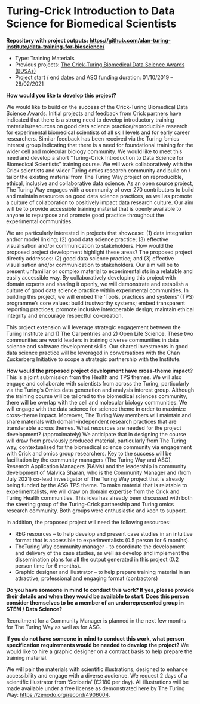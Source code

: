 # Turing-Crick Introduction to Data Science for Biomedical Scientists

**Repository with project outputs: https://github.com/alan-turing-institute/data-training-for-bioscience/**

- Type: Training Materials
- Previous projects: [The Crick-Turing Biomedical Data Science Awards (BDSAs)](https://www.turing.ac.uk/research/research-projects/crick-turing-biomedical-data-science-awards)
- Project start / end dates and ASG funding duration: 01/10/2019 – 28/02/2021
 
**How would you like to develop this project?**

We would like to build on the success of the Crick-Turing Biomedical Data Science Awards. Initial projects and feedback from Crick partners have indicated that there is a strong need to develop introductory training materials/resources on good data science practice/reproducible research for experimental biomedical scientists of all skill levels and for early career researchers. Similar feedback has been received via the Turing ‘omics interest group indicating that there is a need for foundational training for the wider cell and molecular biology community.
We would like to meet this need and develop a short “Turing-Crick Introduction to Data Science for Biomedical Scientists” training course. We will work collaboratively with the Crick scientists and wider Turing omics research community and build on / tailor the existing material from The Turing Way project on reproducible, ethical, inclusive and collaborative data science. As an open source project, The Turing Way engages with a community of over 270 contributors to build and maintain resources on good data science practices, as well as promote a culture of collaboration to positively impact data research culture.
Our aim will be to provide accessible training material that is openly available to anyone to repurpose and promote good practice throughout the experimental communities. 
 
We are particularly interested in projects that showcase: (1) data integration and/or model linking; (2) good data science practice; (3) effective visualisation and/or communication to stakeholders. How would the proposed project development highlight these areas?
The proposed project directly addresses: (2) good data science practice; and (3) effective visualisation and/or communication to stakeholders. Our aim will be to present unfamiliar or complex material to experimentalists in a relatable and easily accessible way. By collaboratively developing this project with domain experts and sharing it openly, we will demonstrate and establish a culture of good data science practice within experimental communities. In building this project, we will embed the 'Tools, practices and systems' (TPS) programme’s core values: build trustworthy systems; embed transparent reporting practices; promote inclusive interoperable design; maintain ethical integrity and encourage respectful co-creation.
 
This project extension will leverage strategic engagement between the Turing Institute and 1) The Carpentries and 2) Open Life Science. These two communities are world leaders in training diverse communities in data science and software development skills. Our shared investments in good data science practice will be leveraged in conversations with the Chan Zuckerberg Initiative to scope a strategic partnership with the Institute.

**How would the proposed project development have cross-theme impact?**
This is a joint submission from the Health and TPS themes. 
We will also engage and collaborate with scientists from across the Turing, particularly via the Turing’s Omics data generation and analysis interest group.
Although the training course will be tailored to the biomedical sciences community, there will be overlap with the cell and molecular biology communities. We will engage with the data science for science theme in order to maximize cross-theme impact. Moreover, The Turing Way members will maintain and share materials with domain-independent research practices that are transferable across themes.
What resources are needed for the project development? (approximately)
We anticipate that in designing the course will draw from previously produced material, particularly from The Turing way, contextualised for the biomedical science community via engagement with Crick and omics group researchers. Key to the success will be facilitation by the community managers (The Turing Way and ASG), Research Application Managers (RAMs) and the leadership in community development of Malvika Sharan, who is the Community Manager and (from July 2021) co-lead investigator of The Turing Way project that is already being funded by the ASG TPS theme.
To make material that is relatable to experimentalists, we will draw on domain expertise from the Crick and Turing Health communities. This idea has already been discussed with both the steering group of the Turing-Crick partnership and Turing omics research community. Both groups were enthusiastic and keen to support.

In addition, the proposed project will need the following resources:
- REG resources – to help develop and present case studies in an intuitive format that is accessible to experimentalists (0.5 person for 6 months).
- TheTuring Way community manager - to coordinate the development and delivery of the case studies, as well as develop and implement the dissemination plans for all the output generated in this project (0.2 person time for 6 months).
- Graphic designer and illustrator – to help prepare training material in an attractive, professional and engaging format (contractors)

**Do you have someone in mind to conduct this work? If yes, please provide their details and when they would be available to start. Does this person consider themselves to be a member of an underrepresented group in STEM / Data Science?**

Recruitment for a Community Manager is planned in the next few months for The Turing Way as well as for ASG.

**If you do not have someone in mind to conduct this work, what person specification requirements would be needed to develop the project?**
We would like to hire a graphic designer on a contract basis to help prepare the training material.
     
We will pair the materials with scientific illustrations, designed to enhance accessibility and engage with a diverse audience. We request 2 days of a scientific illustrator from ‘Scriberia’ (£2180 per day). All illustrations will be made available under a free license as demonstrated here by The Turing Way: https://zenodo.org/record/4906004.
